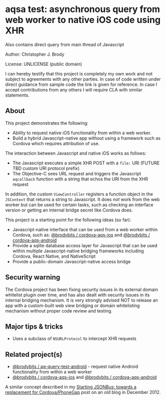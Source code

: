 # aqsa test: asynchronous query from web worker to native iOS code using XHR

Also contains direct query from main thread of Javascript

Author: Christopher J. Brody

License: UNLICENSE (public domain)

I can hereby testify that this project is completely my own work and not subject to agreements with any other parties.
In case of code written under direct guidance from sample code the link is given for reference.
In case I accept contributions from any others I will require CLA with similar statements.

## About

This project demonstrates the following:
- Ability to request native iOS functionality from within a web worker.
- Build a hybrid Javascript-native app without using a framework such as Cordova which requires attribution of use.

The interaction between Javascript and native iOS works as follows:
- The Javascript executes a simple XHR POST with a `file:` URI (FUTURE TBD custom URI protocol prefix)
- The Objective-C sees URL request and triggers the Javascript `aqcallback` function with a string that echos the URI from the XHR request

In addition, the custom `ViewController` registers a function object in the `JSContext` that returns a string to Javascript. It does *not* work from the web worker but can be used for certain tasks, such as checking an interface version or getting an internal bridge secret like Cordova does.

This project is a starting point for the following ideas (so far):
- Javascript-native interface that can be used from a web worker within Cordova, such as: [@brodybits / cordova-aqs-ios](https://github.com/brodybits/cordova-aqs-ios) and [@brodybits / cordova-aqs-android](https://github.com/brodybits/cordova-aqs-android)
- Provide a sqlite database access layer for Javascript that can be used within multiple Javascript-native bridging frameworks including Cordova, React Native, and NativeScript
- Provide a public-domain Javascript-native access bridge

## Security warning

The Cordova project has been fixing security issues in its external domain whitelist plugin over time, and has also dealt with security issues in its internal bridging mechanism. It is very strongly advised NOT to release an app with a custom-built web view bridging or domain whitelisting mechanism without proper code review and testing.

## Major tips & tricks

- Uses a subclass of `NSURLProtocol` to intercept XHR requests

## Related project(s)

- [@brodybits / aq-query-test-android](https://github.com/brodybits/aq-query-test-android) - request native Android functionality from within a web worker
- [@brodybits / cordova-aqs-ios](https://github.com/brodybits/cordova-aqs-ios) and [@brodybits / cordova-aqs-android](https://github.com/brodybits/cordova-aqs-android)

A similar concept described in my [Starting JSONBus: towards a replacement for Cordova/PhoneGap](http://brodyspark.blogspot.com/2012/12/starting-jsonbus-towards-replacement.html) post on an old blog in December 2012.
